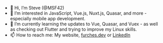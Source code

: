 - 👋 Hi, I’m Steve (@MSF42)
- 👀 I’m interested in JavaScript, Vue.js, Nuxt.js, Quasar, and more - especially mobile app development.
- 🌱 I’m currently learning the updates to Vue, Quasar, and Vuex - as well as checking out Flutter and trying to improve my Linux skills.
- 📫 How to reach me: My website, [furches.dev](http://www.furches.dev) or [LinkedIn](https://www.linkedin.com/in/stevefurches/)

<!-- 💞️ I’m looking to collaborate on -->
